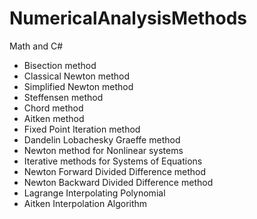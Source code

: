 # NumericalAnalysisMethods
Math and C#

+ Bisection method
+ Classical Newton method
+ Simplified Newton method
+ Steffensen method
+ Chord method
+ Aitken method
+ Fixed Point Iteration method
+ Dandelin Lobachesky Graeffe method
+ Newton method for Nonlinear systems
+ Iterative methods for Systems of Equations
+ Newton Forward Divided Difference method
+ Newton Backward Divided Difference method
+ Lagrange Interpolating Polynomial
+ Aitken Interpolation Algorithm
